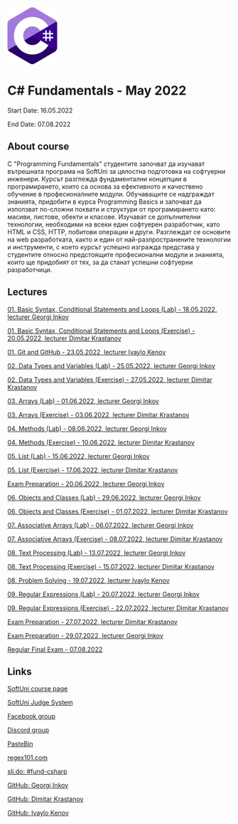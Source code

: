 <picture>
  <img alt="C# Logo" src="CSharp.svg">
</picture>



# C# Fundamentals - May 2022

Start Date: 16.05.2022

End Date: 07.08.2022


## About course 


С "Programming Fundamentals" студентите започват да изучават вътрешната програма на SoftUni за цялостна подготовка на софтуерни инженери. Курсът разглежда фундаментални концепции в програмирането, които са основа за ефективното и качествено обучение в професионалните модули. Обучаващите се надграждат знанията, придобити в курса Programming Basics и започват да използват по-сложни похвати и структури от програмирането като: масиви, листове, обекти и класове. Изучават се допълнителни технологии, необходими на всеки един софтуерен разработчик, като HTML и CSS, HTTP, побитови операции и други. Разглеждат се основите на web разработката, както и един от най-разпространените технологии и инструменти, с което курсът успешно изгражда представа у студентите относно предстоящите професионални модули и знанията, които ще придобият от тях, за да станат успешни софтуерни разработчици.


## Lectures 


[01. Basic Syntax, Conditional Statements and Loops (Lab) - 18.05.2022, lecturer Georgi Inkov](01.Intro-and-Basic-Syntax/01.Lab)

[01. Basic Syntax, Conditional Statements and Loops (Exercise) - 20.05.2022, lecturer Dimitar Krastanov](01.Intro-and-Basic-Syntax/01.Exercise)

[01. Git and GitHub - 23.05.2022, lecturer Ivaylo Kenov](01.Intro-and-Basic-Syntax)

[02. Data Types and Variables (Lab) - 25.05.2022, lecturer Georgi Inkov](02.Data-Types-and-Variables/02.Lab)

[02. Data Types and Variables (Exercise) - 27.05.2022, lecturer Dimitar Krastanov](02.Data-Types-and-Variables/02.Exercise)

[03. Arrays (Lab) - 01.06.2022, lecturer Georgi Inkov](03.Arrays/03.Lab)

[03. Arrays (Exercise) - 03.06.2022, lecturer Dimitar Krastanov](03.Arrays/03.Exercise)

[04. Methods (Lab) - 08.06.2022, lecturer Georgi Inkov](04.Methods/04.Lab)

[04. Methods (Exercise) - 10.06.2022, lecturer Dimitar Krastanov](04.Methods/04.Exercise)

[05. List (Lab) - 15.06.2022, lecturer Georgi Inkov](05.Lists/05.Lab)

[05. List (Exercise) - 17.06.2022, lecturer Dimitar Krastanov](05.Lists/05.Exercise)

[Exam Preparation - 20.06.2022, lecturer Georgi Inkov](Mid-Exam-Preparation)

[06. Objects and Classes (Lab) - 29.06.2022, lecturer Georgi Inkov](06.Objects-and-Classes/06.Lab)

[06. Objects and Classes (Exercise) - 01.07.2022, lecturer Dimitar Krastanov](06.Objects-and-Classes/06.Exercise)

[07. Associative Arrays (Lab) - 06.07.2022, lecturer Georgi Inkov](07.Associative-Arrays/07.Lab)

[07. Associative Arrays (Exercise) - 08.07.2022, lecturer Dimitar Krastanov](07.Associative-Arrays/07.Exercise)

[08. Text Processing (Lab) - 13.07.2022, lecturer Georgi Inkov](08.Associative-Arrays/08.Lab)

[08. Text Processing (Exercise) - 15.07.2022, lecturer Dimitar Krastanov](08.Associative-Arrays/08.Exercise)

[08. Problem Solving - 19.07.2022, lecturer Ivaylo Kenov](08.Associative-Arrays)

[09. Regular Expressions (Lab) - 20.07.2022, lecturer Georgi Inkov](09.Regular-Expressions-Regex/09.Lab)

[09. Regular Expressions (Exercise) - 22.07.2022, lecturer Dimitar Krastanov](09.Regular-Expressions-Regex/09.Exercise)

[Exam Preparation - 27.07.2022, lecturer Dimitar Krastanov](Final-Exam-Preparation)

[Exam Preparation - 29.07.2022, lecturer Georgi Inkov](Final-Exam-Preparation)

[Regular Final Exam - 07.08.2022](Final-Exam-Regular)



## Links 

[SoftUni course page](https://softuni.bg/trainings/3729/programming-fundamentals-with-csharp-may-2022#lesson-40321)

[SoftUni Judge System](https://judge.softuni.org/Contests#!/List/ByCategory/149/CSharp-Fundamentals)

[Facebook group](https://www.facebook.com/groups/ProgrammingFundamentalswithCsharpMay2022)

[Discord group](https://discord.gg/9Grr4SDzsX)

[PasteBin](https://pastebin.com/)

[regex101.com](https://regex101.com/)

[sli.do: #fund-csharp](https://app.sli.do/)

[GitHub: Georgi Inkov](https://github.com/GoShow)

[GitHub: Dimitar Krastanov](https://github.com/DraksBG?tab=repositories)

[GitHub: Ivaylo Kenov](https://github.com/ivaylokenov)


